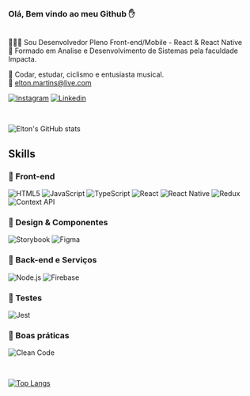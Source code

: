 ### Olá, Bem vindo ao meu Github ✋
<br>
🧑🏾‍💻 Sou Desenvolvedor Pleno Front-end/Mobile - React & React Native
<br>
🏫 Formado em Analise e Desenvolvimento de Sistemas pela faculdade Impacta.

💖 Codar, estudar, ciclismo e entusiasta musical.
<br >
📧 elton.martins@live.com
<br>

[![Instagram](https://img.shields.io/badge/Instagram-E4405F?style=for-the-badge&logo=instagram&logoColor=white)](https://www.instagram.com/fromhellton/)
[![Linkedin](https://img.shields.io/badge/LinkedIn-0077B5?style=for-the-badge&logo=linkedin&logoColor=whit
)](https://www.linkedin.com/in/elton-martins-0a45529b/)

<br>


![Elton's GitHub stats](https://github-readme-stats.vercel.app/api?username=eltoncfc&show_icons=true&theme=merko)
 <br>

## Skills


### 🧠 Front-end
![HTML5](https://img.shields.io/badge/HTML5-E34F26?style=for-the-badge&logo=html5&logoColor=white)
![JavaScript](https://img.shields.io/badge/JavaScript-F7DF1E?style=for-the-badge&logo=javascript&logoColor=black)
![TypeScript](https://img.shields.io/badge/TypeScript-007ACC?style=for-the-badge&logo=typescript&logoColor=white)
![React](https://img.shields.io/badge/React-20232A?style=for-the-badge&logo=react&logoColor=61DAFB)
![React Native](https://img.shields.io/badge/React_Native-20232A?style=for-the-badge&logo=react&logoColor=61DAFB)
![Redux](https://img.shields.io/badge/Redux-593D88?style=for-the-badge&logo=redux&logoColor=white)
![Context API](https://img.shields.io/badge/Context_API-61DAFB?style=for-the-badge&logo=react&logoColor=white)

### 🧩 Design & Componentes
![Storybook](https://img.shields.io/badge/Storybook-FF4785?style=for-the-badge&logo=storybook&logoColor=white)
![Figma](https://img.shields.io/badge/Figma-F24E1E?style=for-the-badge&logo=figma&logoColor=white)

### 🔧 Back-end e Serviços
![Node.js](https://img.shields.io/badge/Node.js-339933?style=for-the-badge&logo=nodedotjs&logoColor=white)
![Firebase](https://img.shields.io/badge/Firebase-FFCA28?style=for-the-badge&logo=firebase&logoColor=black)

### 🧪 Testes
![Jest](https://img.shields.io/badge/Jest-C21325?style=for-the-badge&logo=jest&logoColor=white)

### 🧼 Boas práticas
![Clean Code](https://img.shields.io/badge/Clean_Code-000000?style=for-the-badge&logo=github&logoColor=white)

<br>


[![Top Langs](https://github-readme-stats.vercel.app/api/top-langs/?username=anuraghazra&langs_count=8)](https://github.com/anuraghazra/github-readme-stats)

